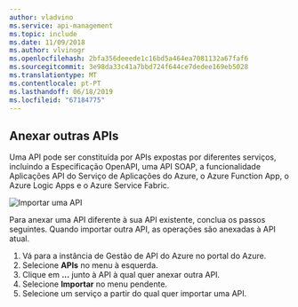 ```yaml
---
author: vladvino
ms.service: api-management
ms.topic: include
ms.date: 11/09/2018
ms.author: vlvinogr
ms.openlocfilehash: 2bfa356deeede1c16bd5a464ea7081132a67faf6
ms.sourcegitcommit: 3e98da33c41a7bbd724f644ce7dedee169eb5028
ms.translationtype: MT
ms.contentlocale: pt-PT
ms.lasthandoff: 06/18/2019
ms.locfileid: "67184775"
---
```

## <a name="append-other-apis"></a>Anexar outras APIs

Uma API pode ser constituída por APIs expostas por diferentes serviços, incluindo a Especificação OpenAPI, uma API SOAP, a funcionalidade Aplicações API do Serviço de Aplicações do Azure, o Azure Function App, o Azure Logic Apps e o Azure Service Fabric.

![Importar uma API](./media/api-management-append-apis/import.png)

Para anexar uma API diferente à sua API existente, conclua os passos seguintes. Quando importar outra API, as operações são anexadas à API atual.

1. Vá para a instância de Gestão de API do Azure no portal do Azure.
2. Selecione **APIs** no menu à esquerda.
3. Clique em **...** junto à API à qual quer anexar outra API.
4. Selecione **Importar** no menu pendente.
5. Selecione um serviço a partir do qual quer importar uma API.
